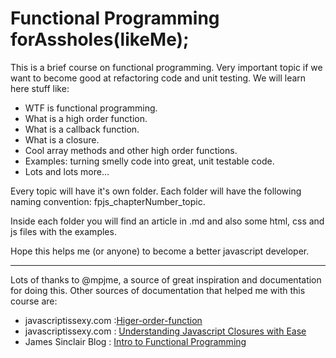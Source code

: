 # Functional Programming forAssholes(likeMe);
This is a brief course on functional programming.  Very important topic if we want to become good at refactoring code and unit testing.
We will learn here stuff like:
- WTF is functional programming.
- What is a high order function.
- What is a callback function.
- What is a closure.
- Cool array methods and other high order functions.
- Examples: turning smelly code into great, unit testable code.
- Lots and lots more...

Every topic will have it's own folder.  Each folder will have the following naming convention:
fpjs_chapterNumber_topic.

Inside each folder you will find an article in .md and also some html, css and js files with the examples.

Hope this helps me (or anyone) to become a better javascript developer.

___

Lots of thanks to @mpjme, a source of great inspiration and documentation for doing this.
Other sources of documentation that helped me with this course are:
- javascriptissexy.com :[Higer-order-function](http://javascriptissexy.com/tag/higher-order-functions/)
- javascriptissexy.com : [Understanding Javascript Closures with Ease](http://javascriptissexy.com/understand-javascript-closures-with-ease/)
- James Sinclair Blog : [Intro to Functional Programming](http://jrsinclair.com/articles/2016/gentle-introduction-to-functional-javascript-intro/)



